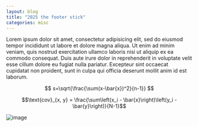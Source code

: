 ```yaml
---
layout: blog
title: "2025 the footer stick"
categories: misc
---
```


Lorem ipsum dolor sit amet, consectetur adipisicing elit, sed do eiusmod tempor incididunt ut labore et dolore magna aliqua. Ut enim ad minim veniam, quis nostrud exercitation ullamco laboris nisi ut aliquip ex ea commodo consequat. Duis aute irure dolor in reprehenderit in voluptate velit esse cillum dolore eu fugiat nulla pariatur. Excepteur sint occaecat cupidatat non proident, sunt in culpa qui officia deserunt mollit anim id est laborum.

$$
s=\sqrt{\frac{\sum(x-\bar{x})^2}{n-1}}
$$

$$\text{cov}_{x, y} = \frac{\sum\left(x_i - \bar{x}\right)\left(y_i - \bar{y}\right)}{N-1}$$

![image](https://github.com/user-attachments/assets/c6e638f7-2969-41d8-b7bc-6a71edca16c1)

